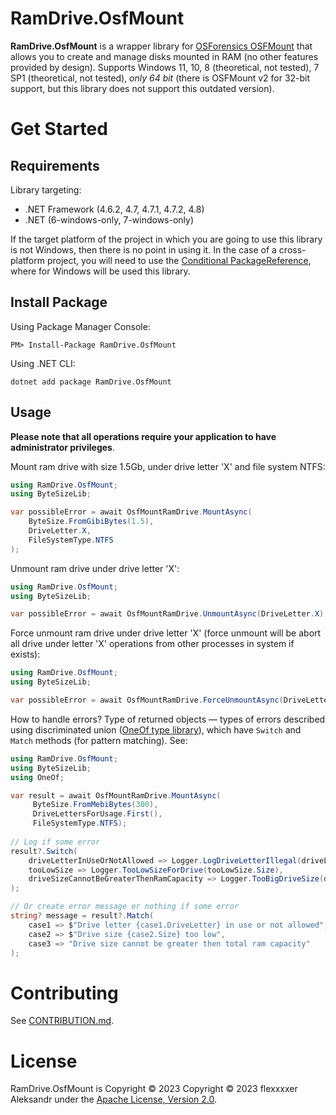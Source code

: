 # RamDrive.OsfMount
**RamDrive.OsfMount** is a wrapper library for 
[OSForensics OSFMount](https://www.osforensics.com/tools/mount-disk-images.html) 
that allows you to create and manage disks mounted in RAM (no other features provided by design).
Supports Windows 11, 10, 8 (theoretical, not tested), 7 SP1 (theoretical, not tested), 
_only 64 bit_ (there is OSFMount v2 for 32-bit support, but this library does not support
this outdated version).

# Get Started
## Requirements
Library targeting:
* .NET Framework (4.6.2, 4.7, 4.7.1, 4.7.2, 4.8)
* .NET (6-windows-only, 7-windows-only)

If the target platform of the project in which you are going to use this library is 
not Windows, then there is no point in using it. In the case of a cross-platform project, 
you will need to use the 
[Conditional PackageReference](https://learn.microsoft.com/en-us/nuget/consume-packages/package-references-in-project-files#adding-a-packagereference-condition),
where for Windows will be used this library.
## Install Package
Using Package Manager Console:
```shell
PM> Install-Package RamDrive.OsfMount
```
Using .NET CLI:
```shell
dotnet add package RamDrive.OsfMount
```
## Usage
**Please note that all operations require your application to have administrator privileges**.

Mount ram drive with size 1.5Gb, under drive letter 'X' and file system NTFS:
```csharp
using RamDrive.OsfMount;
using ByteSizeLib;

var possibleError = await OsfMountRamDrive.MountAsync(
    ByteSize.FromGibiBytes(1.5),
    DriveLetter.X,
    FileSystemType.NTFS
);
```

Unmount ram drive under drive letter 'X':
```csharp
using RamDrive.OsfMount;
using ByteSizeLib;

var possibleError = await OsfMountRamDrive.UnmountAsync(DriveLetter.X);
```

Force unmount ram drive under drive letter 'X' (force unmount will be abort all drive
under letter 'X' operations from other processes in system if exists):
```csharp
using RamDrive.OsfMount;
using ByteSizeLib;

var possibleError = await OsfMountRamDrive.ForceUnmountAsync(DriveLetter.X);
```

How to handle errors? Type of returned objects — types of errors described using 
discriminated union ([OneOf type library](https://github.com/mcintyre321/OneOf/)),
which have `Switch` and `Match` methods (for pattern matching). See:

```csharp
using RamDrive.OsfMount;
using ByteSizeLib;
using OneOf;

var result = await OsfMountRamDrive.MountAsync(
     ByteSize.FromMebiBytes(300),
     DriveLettersForUsage.First(),
     FileSystemType.NTFS);
 
// Log if some error
result?.Switch(
    driveLetterInUseOrNotAllowed => Logger.LogDriveLetterIllegal(driveLetterInUseOrNotAllowed.DriveLetter),
    tooLowSize => Logger.TooLowSizeForDrive(tooLowSize.Size),
    driveSizeCannotBeGreaterThenRamCapacity => Logger.TooBigDriveSize(driveSizeCannotBeGreaterThenRamCapacity.Size)
);

// Or create error message or nothing if some error
string? message = result?.Match(
    case1 => $"Drive letter {case1.DriveLetter} in use or not allowed",
    case2 => $"Drive size {case2.Size} too low",
    case3 => "Drive size cannot be greater then total ram capacity"
);
```

# Contributing
See [CONTRIBUTION.md](https://github.com/flexxxxer/RamDrive.OsfMount/blob/master/CONTRIBUTION.md).

# License
RamDrive.OsfMount is Copyright © 2023 Copyright © 2023 flexxxxer Aleksandr under the [Apache License, Version 2.0](https://github.com/flexxxxer/RamDrive.OsfMount/blob/master/License.txt).